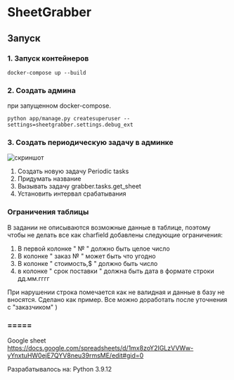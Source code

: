 # SheetGrabber

## Запуск

### 1. Запуск контейнеров
```
docker-compose up --build
```

### 2. Создать админа
при запущенном docker-compose.
```
python app/manage.py createsuperuser --settings=sheetgrabber.settings.debug_ext
```

### 3. Создать периодическую задачу в админке
![скриншот](https://disk.yandex.ru/i/ifcoTWOVfy1HEg)
1. Создать новую задачу Periodic tasks
2. Придумать название
3. Вызывать задачу grabber.tasks.get_sheet
4. Установить интервал срабатывания

### Ограничения таблицы
В задании не описываются возможные данные в таблице, поэтому чтобы не делать все как charfield
добавлены следующие ограничения:
1. В первой колонке " № " должно быть целое число
2. В колонке " заказ № " может быть что угодно
3. В колонке " стоимость,$ " должно быть число
4. в колонке " срок поставки " должна быть дата в формате строки дд.мм.гггг

При нарушении строка помечается как не валидная и данные в базу не вносятся.
Сделано как пример.
Все можно доработать после уточнения с "заказчиком" )


### =====
Google sheet
https://docs.google.com/spreadsheets/d/1mx8zoY2IGLzVVWw-yYnxtuHW0ejE7QYV8neu39rmsME/edit#gid=0

Разрабатывалось на:
Python 3.9.12
